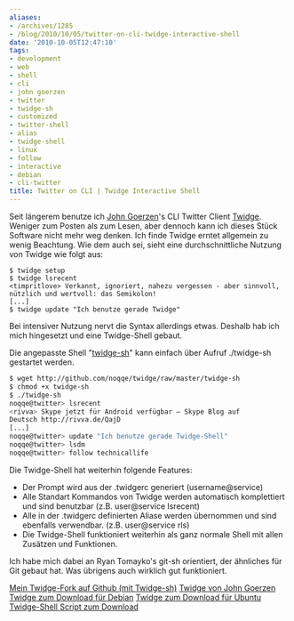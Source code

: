 ```yaml
---
aliases:
- /archives/1285
- /blog/2010/10/05/twitter-on-cli-twidge-interactive-shell
date: '2010-10-05T12:47:10'
tags:
- development
- web
- shell
- cli
- john goerzen
- twitter
- twidge-sh
- customized
- twitter-shell
- alias
- twidge-shell
- linux
- follow
- interactive
- debian
- cli-twitter
title: Twitter on CLI | Twidge Interactive Shell
---
```


Seit längerem benutze ich [John Goerzen](http://www.complete.org/JohnGoerzen)'s
CLI Twitter Client [Twidge](http://wiki.github.com/jgoerzen/twidge/).
Weniger zum Posten als zum Lesen, aber dennoch kann ich dieses Stück
Software nicht mehr weg denken. Ich finde Twidge erntet allgemein zu wenig
Beachtung. Wie dem auch sei, sieht eine durchschnittliche Nutzung von
Twidge wie folgt aus:

```
$ twidge setup
$ twidge lsrecent
<timpritlove> Verkannt, ignoriert, nahezu vergessen - aber sinnvoll, nützlich und wertvoll: das Semikolon!
[...]
$ twidge update "Ich benutze gerade Twidge"
```

Bei intensiver Nutzung nervt die Syntax allerdings etwas. Deshalb hab ich
mich hingesetzt und eine Twidge-Shell gebaut.

Die angepasste Shell
"[twidge-sh](http://github.com/noqqe/twidge/blob/master/twidge-sh)" kann
einfach über Aufruf ./twidge-sh gestartet werden.

``` bash
$ wget http://github.com/noqqe/twidge/raw/master/twidge-sh
$ chmod +x twidge-sh
$ ./twidge-sh
noqqe@twitter> lsrecent
<rivva> Skype jetzt für Android verfügbar – Skype Blog auf
Deutsch http://rivva.de/QajD
[...]
noqqe@twitter> update "Ich benutze gerade Twidge-Shell"
noqqe@twitter> lsdm
noqqe@twitter> follow technicallife
```

Die Twidge-Shell hat weiterhin folgende Features:

  * Der Prompt wird aus der .twidgerc generiert (username@service)
  * Alle Standart Kommandos  von Twidge werden automatisch komplettiert und
    sind benutzbar (z.B. user@service lsrecent)
  * Alle in der .twidgerc definierten Aliase werden übernommen und sind
    ebenfalls verwendbar. (z.B. user@service rls)
  * Die Twidge-Shell funktioniert weiterhin als ganz normale Shell mit
    allen Zusätzen und Funktionen.

Ich habe mich dabei an Ryan Tomayko's git-sh orientiert, der ähnliches für
Git gebaut hat. Was übrigens auch wirklich gut funktioniert.

[Mein Twidge-Fork auf Github (mit Twidge-sh)](http://github.com/noqqe/twidge)
[Twidge von John Goerzen](http://github.com/jgoerzen/twidge/)
[Twidge zum Download für Debian](http://packages.debian.org/search?keywords=twidge)
[Twidge zum Download für Ubuntu](http://packages.ubuntu.com/de/karmic/twidge)
[Twidge-Shell Script zum Download](http://github.com/noqqe/twidge/raw/master/twidge-sh)
